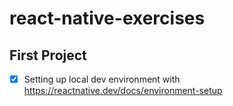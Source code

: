 # react-native-exercises

## First Project
- [x] Setting up local dev environment with https://reactnative.dev/docs/environment-setup
